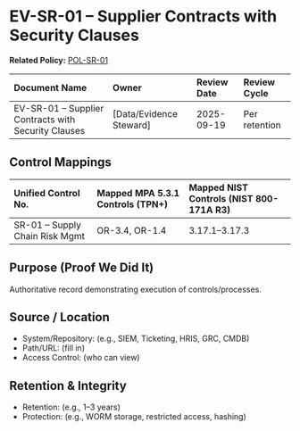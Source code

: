 # EV-SR-01 – Supplier Contracts with Security Clauses

**Related Policy:** [POL-SR-01](../policies/POL-SR-01_*.md)

| Document Name | Owner | Review Date | Review Cycle |
| :---- | :---- | :---- | :---- |
| EV-SR-01 – Supplier Contracts with Security Clauses | [Data/Evidence Steward] | 2025-09-19 | Per retention |

## Control Mappings
| Unified Control No. | Mapped MPA 5.3.1 Controls (TPN+) | Mapped NIST Controls (NIST 800-171A R3) |
| :---- | :---- | :---- |
| SR-01 – Supply Chain Risk Mgmt | OR-3.4, OR-1.4 | 3.17.1–3.17.3 |

## Purpose (Proof We Did It)
Authoritative record demonstrating execution of controls/processes.

## Source / Location
- System/Repository: (e.g., SIEM, Ticketing, HRIS, GRC, CMDB)
- Path/URL: (fill in)
- Access Control: (who can view)

## Retention & Integrity
- Retention: (e.g., 1–3 years)
- Protection: (e.g., WORM storage, restricted access, hashing)
